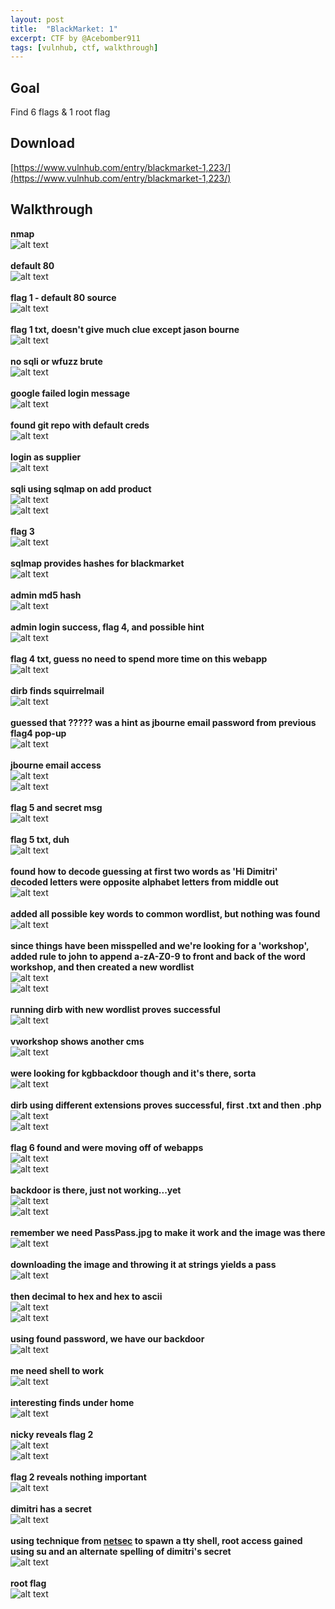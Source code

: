 ```yaml
---
layout: post
title:  "BlackMarket: 1"
excerpt: CTF by @Acebomber911
tags: [vulnhub, ctf, walkthrough]
---
```


## Goal
Find 6 flags & 1 root flag

## Download
[https://www.vulnhub.com/entry/blackmarket-1,223/](https://www.vulnhub.com/entry/blackmarket-1,223/)

## Walkthrough
**nmap**
<br>![alt text](../vulnhub/BlackMarket_1/nmap.png)
<br><br>**default 80**
<br>![alt text](../vulnhub/BlackMarket_1/default80.png)
<br><br>**flag 1 - default 80 source**
<br>![alt text](../vulnhub/BlackMarket_1/flag1_source.png)
<br><br>**flag 1 txt, doesn't give much clue except jason bourne**
<br>![alt text](../vulnhub/BlackMarket_1/flag1_decrypt.png)
<br><br>**no sqli or wfuzz brute**
<br>![alt text](../vulnhub/BlackMarket_1/failed_login_80.png)
<br><br>**google failed login message**
<br>![alt text](../vulnhub/BlackMarket_1/google_login_failed.png)
<br><br>**found git repo with default creds**
<br>![alt text](../vulnhub/BlackMarket_1/github_pos.png)
<br><br>**login as supplier**
<br>![alt text](../vulnhub/BlackMarket_1/login_supplier.png)
<br><br>**sqli using sqlmap on add product**
<br>![alt text](../vulnhub/BlackMarket_1/sqli_addproduct.png)
<br>![alt text](../vulnhub/BlackMarket_1/sqli_addproduct2.png)
<br><br>**flag 3**
<br>![alt text](../vulnhub/BlackMarket_1/flag3.png)
<br><br>**sqlmap provides hashes for blackmarket**
<br>![alt text](../vulnhub/BlackMarket_1/sqli_markethashes.png)
<br><br>**admin md5 hash**
<br>![alt text](../vulnhub/BlackMarket_1/admin_market_decrypt.png)
<br><br>**admin login success, flag 4, and possible hint**
<br>![alt text](../vulnhub/BlackMarket_1/admin_market_login.png)
<br><br>**flag 4 txt, guess no need to spend more time on this webapp**
<br>![alt text](../vulnhub/BlackMarket_1/flag4_decrypt.png)
<br><br>**dirb finds squirrelmail**
<br>![alt text](../vulnhub/BlackMarket_1/dirb.png)
<br><br>**guessed that ????? was a hint as jbourne email password from previous flag4 pop-up**
<br>![alt text](../vulnhub/BlackMarket_1/squirrelmail_jbourne.png)
<br><br>**jbourne email access**
<br>![alt text](../vulnhub/BlackMarket_1/squirrelmail_jbourne1.png)
<br>![alt text](../vulnhub/BlackMarket_1/squirrelmail_jbourne2.png)
<br><br>**flag 5 and secret msg**
<br>![alt text](../vulnhub/BlackMarket_1/flag5_secret.png)
<br><br>**flag 5 txt, duh**
<br>![alt text](../vulnhub/BlackMarket_1/flag5_decrypt.png)
<br><br>**found how to decode guessing at first two words as 'Hi Dimitri'**
<br>**decoded letters were opposite alphabet letters from middle out**
<br>![alt text](../vulnhub/BlackMarket_1/decode_msg.png)
<br><br>**added all possible key words to common wordlist, but nothing was found**
<br>![alt text](../vulnhub/BlackMarket_1/add_keywords.png)
<br><br>**since things have been misspelled and we're looking for a 'workshop', added rule to john to append a-zA-Z0-9 to front and back of the word workshop, and then created a new wordlist**
<br>![alt text](../vulnhub/BlackMarket_1/john_rule.png)
<br>![alt text](../vulnhub/BlackMarket_1/workshop_list.png)
<br><br>**running dirb with new wordlist proves successful**
<br>![alt text](../vulnhub/BlackMarket_1/dirb_workshop.png)
<br><br>**vworkshop shows another cms**
<br>![alt text](../vulnhub/BlackMarket_1/vworkshop_80.png)
<br><br>**were looking for kgbbackdoor though and it's there, sorta**
<br>![alt text](../vulnhub/BlackMarket_1/kgbbackdoor_dir.png)
<br><br>**dirb using different extensions proves successful, first .txt and then .php**
<br>![alt text](../vulnhub/BlackMarket_1/dirb_workshop_txt.png)
<br>![alt text](../vulnhub/BlackMarket_1/dirb_workshop_php.png)
<br><br>**flag 6 found and were moving off of webapps**
<br>![alt text](../vulnhub/BlackMarket_1/flag6.png)
<br>![alt text](../vulnhub/BlackMarket_1/flag6_decrypt.png)
<br><br>**backdoor is there, just not working...yet**
<br>![alt text](../vulnhub/BlackMarket_1/backdoor_php.png)
<br>![alt text](../vulnhub/BlackMarket_1/backdoor_source.png)
<br><br>**remember we need PassPass.jpg to make it work and the image was there**
<br>![alt text](../vulnhub/BlackMarket_1/backdoor_jpg.png)
<br><br>**downloading the image and throwing it at strings yields a pass**
<br>![alt text](../vulnhub/BlackMarket_1/strings_passpass.png)
<br><br>**then decimal to hex and hex to ascii**
<br>![alt text](../vulnhub/BlackMarket_1/decimal_hex.png)
<br>![alt text](../vulnhub/BlackMarket_1/hex_ascii.png)
<br><br>**using found password, we have our backdoor**
<br>![alt text](../vulnhub/BlackMarket_1/backdoor_access.png)
<br><br>**me need shell to work**
<br>![alt text](../vulnhub/BlackMarket_1/reverse_shell.png)
<br><br>**interesting finds under home**
<br>![alt text](../vulnhub/BlackMarket_1/ls_home.png)
<br><br>**nicky reveals flag 2**
<br>![alt text](../vulnhub/BlackMarket_1/home_nicky.png)
<br>![alt text](../vulnhub/BlackMarket_1/flag2.png)
<br><br>**flag 2 reveals nothing important**
<br>![alt text](../vulnhub/BlackMarket_1/flag2_decrypt.png)
<br><br>**dimitri has a secret**
<br>![alt text](../vulnhub/BlackMarket_1/secret_dimitri.png)
<br><br>**using technique from [netsec](https://netsec.ws/?p=337) to spawn a tty shell, root access gained using su and an alternate spelling of dimitri's secret**
<br>![alt text](../vulnhub/BlackMarket_1/root.png)
<br><br>**root flag**
<br>![alt text](../vulnhub/BlackMarket_1/theend.png)
